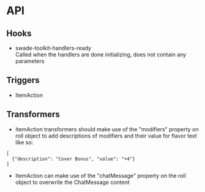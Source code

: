 # API

## Hooks  
- swade-toolkit-handlers-ready  
  Called when the handlers are done initializing, does not contain any parameters

## Triggers
- ItemAction

## Transformers 
- ItemAction transformers should make use of the "modifiers" property on roll object to add descriptions of modifiers and their value for flavor text like so:
```
[
  {"description": "Cover Bonus", "value": "+4"}
]
```
- ItemAction can make use of the "chatMessage" property on the roll object to overwrite the ChatMessage content